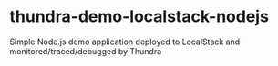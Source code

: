 # thundra-demo-localstack-nodejs
Simple Node.js demo application deployed to LocalStack and monitored/traced/debugged by Thundra
